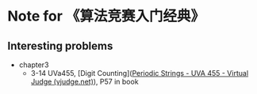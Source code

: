 # Note for 《算法竞赛入门经典》

## Interesting problems

- chapter3
  - 3-14 UVa455, [Digit Counting]([Periodic Strings - UVA 455 - Virtual Judge (vjudge.net)](https://vjudge.net/problem/UVA-455)), P57 in book